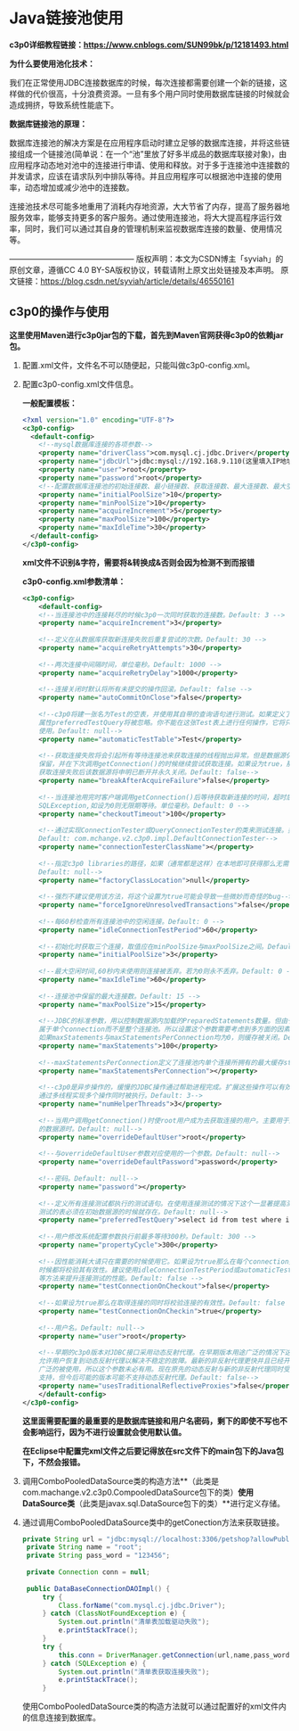 # Java链接池使用

**c3p0详细教程链接：https://www.cnblogs.com/SUN99bk/p/12181493.html**

**为什么要使用池化技术：**

​	我们在正常使用JDBC连接数据库的时候，每次连接都需要创建一个新的链接，这样做的代价很高，十分浪费资源。一旦有多个用户同时使用数据库链接的时候就会造成拥挤，导致系统性能底下。

**数据库链接池的原理：**

​	数据库连接池的解决方案是在应用程序启动时建立足够的数据库连接，并将这些链接组成一个链接池(简单说：在一个“池”里放了好多半成品的数据库联接对象)，由应用程序动态地对池中的连接进行申请、使用和释放。对于多于连接池中连接数的并发请求，应该在请求队列中排队等待。并且应用程序可以根据池中连接的使用率，动态增加或减少池中的连接数。

​	连接池技术尽可能多地重用了消耗内存地资源，大大节省了内存，提高了服务器地服务效率，能够支持更多的客户服务。通过使用连接池，将大大提高程序运行效率，同时，我们可以通过其自身的管理机制来监视数据库连接的数量、使用情况等。

————————————————
版权声明：本文为CSDN博主「syviah」的原创文章，遵循CC 4.0 BY-SA版权协议，转载请附上原文出处链接及本声明。
原文链接：https://blog.csdn.net/syviah/article/details/46550161

## c3p0的操作与使用

**这里使用Maven进行c3p0jar包的下载，首先到Maven官网获得c3p0的依赖jar包。**

1. 配置.xml文件，文件名不可以随便起，只能叫做c3p0-config.xml。

2. 配置c3p0-config.xml文件信息。

   **一般配置模板：**

   ```xml
   <?xml version="1.0" encoding="UTF-8"?>
   <c3p0-config>
     <default-config>
       <!--mysql数据库连接的各项参数-->
       <property name="driverClass">com.mysql.cj.jdbc.Driver</property>
       <property name="jdbcUrl">jdbc:mysql://192.168.9.110(这里填入IP地址，也可以本地登录 填入localhost):3306(3306是本机端口的意思)/student(这里需要填入要使用的数据库名字)?allowPublicKeyRetrieval=true&amp;serverTimezone=UTC&amp;useSSL=false&amp;useUnicode=true&amp;characterEncoding=UTF-8 </property>
       <property name="user">root</property>
       <property name="password">root</property>
       <!--配置数据库连接池的初始连接数、最小链接数、获取连接数、最大连接数、最大空闲时间-->
       <property name="initialPoolSize">10</property>
       <property name="minPoolSize">10</property>
       <property name="acquireIncrement">5</property>
       <property name="maxPoolSize">100</property>
       <property name="maxIdleTime">30</property>
     </default-config>
   </c3p0-config>
   ```

   **xml文件不识别&字符，需要将&转换成&amp;否则会因为检测不到而报错**

   **c3p0-config.xml参数清单：**

   ```xml
   <c3p0-config>   
       <default-config>   
       <!--当连接池中的连接耗尽的时候c3p0一次同时获取的连接数。Default: 3 -->   
       <property name="acquireIncrement">3</property>   
    
       <!--定义在从数据库获取新连接失败后重复尝试的次数。Default: 30 -->   
       <property name="acquireRetryAttempts">30</property>   
          
       <!--两次连接中间隔时间，单位毫秒。Default: 1000 -->   
       <property name="acquireRetryDelay">1000</property>   
          
       <!--连接关闭时默认将所有未提交的操作回滚。Default: false -->   
       <property name="autoCommitOnClose">false</property>   
          
       <!--c3p0将建一张名为Test的空表，并使用其自带的查询语句进行测试。如果定义了这个参数那么   
       属性preferredTestQuery将被忽略。你不能在这张Test表上进行任何操作，它将只供c3p0测试   
       使用。Default: null-->   
       <property name="automaticTestTable">Test</property>   
          
       <!--获取连接失败将会引起所有等待连接池来获取连接的线程抛出异常。但是数据源仍有效   
       保留，并在下次调用getConnection()的时候继续尝试获取连接。如果设为true，那么在尝试   
       获取连接失败后该数据源将申明已断开并永久关闭。Default: false-->   
       <property name="breakAfterAcquireFailure">false</property>   
          
       <!--当连接池用完时客户端调用getConnection()后等待获取新连接的时间，超时后将抛出   
       SQLException,如设为0则无限期等待。单位毫秒。Default: 0 -->   
       <property name="checkoutTimeout">100</property>   
          
       <!--通过实现ConnectionTester或QueryConnectionTester的类来测试连接。类名需制定全路径。   
       Default: com.mchange.v2.c3p0.impl.DefaultConnectionTester-->   
       <property name="connectionTesterClassName"></property>   
          
       <!--指定c3p0 libraries的路径，如果（通常都是这样）在本地即可获得那么无需设置，默认null即可   
       Default: null-->   
       <property name="factoryClassLocation">null</property>   
          
       <!--强烈不建议使用该方法，将这个设置为true可能会导致一些微妙而奇怪的bug-->   
       <property name="forceIgnoreUnresolvedTransactions">false</property>   
          
       <!--每60秒检查所有连接池中的空闲连接。Default: 0 -->   
       <property name="idleConnectionTestPeriod">60</property>   
          
       <!--初始化时获取三个连接，取值应在minPoolSize与maxPoolSize之间。Default: 3 -->   
       <property name="initialPoolSize">3</property>   
          
       <!--最大空闲时间,60秒内未使用则连接被丢弃。若为0则永不丢弃。Default: 0 -->   
       <property name="maxIdleTime">60</property>   
          
       <!--连接池中保留的最大连接数。Default: 15 -->   
       <property name="maxPoolSize">15</property>   
          
       <!--JDBC的标准参数，用以控制数据源内加载的PreparedStatements数量。但由于预缓存的statements   
       属于单个connection而不是整个连接池。所以设置这个参数需要考虑到多方面的因素。   
       如果maxStatements与maxStatementsPerConnection均为0，则缓存被关闭。Default: 0-->   
       <property name="maxStatements">100</property>   
          
       <!--maxStatementsPerConnection定义了连接池内单个连接所拥有的最大缓存statements数。Default: 0 -->   
       <property name="maxStatementsPerConnection"></property>   
          
       <!--c3p0是异步操作的，缓慢的JDBC操作通过帮助进程完成。扩展这些操作可以有效的提升性能   
       通过多线程实现多个操作同时被执行。Default: 3-->   
       <property name="numHelperThreads">3</property>   
          
       <!--当用户调用getConnection()时使root用户成为去获取连接的用户。主要用于连接池连接非c3p0   
       的数据源时。Default: null-->   
       <property name="overrideDefaultUser">root</property>   
          
       <!--与overrideDefaultUser参数对应使用的一个参数。Default: null-->   
       <property name="overrideDefaultPassword">password</property>   
          
       <!--密码。Default: null-->   
       <property name="password"></property>   
          
       <!--定义所有连接测试都执行的测试语句。在使用连接测试的情况下这个一显著提高测试速度。注意：   
       测试的表必须在初始数据源的时候就存在。Default: null-->   
       <property name="preferredTestQuery">select id from test where id=1</property>   
          
       <!--用户修改系统配置参数执行前最多等待300秒。Default: 300 -->   
       <property name="propertyCycle">300</property>   
          
       <!--因性能消耗大请只在需要的时候使用它。如果设为true那么在每个connection提交的   
       时候都将校验其有效性。建议使用idleConnectionTestPeriod或automaticTestTable   
       等方法来提升连接测试的性能。Default: false -->   
       <property name="testConnectionOnCheckout">false</property>   
          
       <!--如果设为true那么在取得连接的同时将校验连接的有效性。Default: false -->   
       <property name="testConnectionOnCheckin">true</property>   
          
       <!--用户名。Default: null-->   
       <property name="user">root</property>   
          
       <!--早期的c3p0版本对JDBC接口采用动态反射代理。在早期版本用途广泛的情况下这个参数   
       允许用户恢复到动态反射代理以解决不稳定的故障。最新的非反射代理更快并且已经开始   
       广泛的被使用，所以这个参数未必有用。现在原先的动态反射与新的非反射代理同时受到   
       支持，但今后可能的版本可能不支持动态反射代理。Default: false-->   
       <property name="usesTraditionalReflectiveProxies">false</property> 
       </default-config>      
   </c3p0-config>
   ```

   **这里面需要配置的最重要的是数据库链接和用户名密码，剩下的即使不写也不会影响运行，因为不进行设置就会使用默认值。**

   **在Eclipse中配置完xml文件之后要记得放在src文件下的main包下的Java包下，不然会报错。**

3. 调用ComboPooledDataSource类的构造方法**（此类是com.machange.v2.c3p0.CompooledDataSource包下的类）**使用DataSource类**（此类是javax.sql.DataSource包下的类）**进行定义存储。

4. 通过调用ComboPooledDataSource类中的getConection方法来获取链接。

   ```java
   private String url = "jdbc:mysql://localhost:3306/petshop?allowPublicKeyRetrieval=true&serverTimezone=UTC&useSSL=false&useUnicode=true&characterEncoding=UTF-8";
   	private String name = "root";
   	private String pass_word = "123456";
   	
   	private Connection conn = null;
   	
   	public DataBaseConnectionDAOImpl() {
   		try {
   			Class.forName("com.mysql.cj.jdbc.Driver");
   		} catch (ClassNotFoundException e) {
   			System.out.println("清单表加载驱动失败");
   			e.printStackTrace();
   		}
   		try {
   			this.conn = DriverManager.getConnection(url,name,pass_word);
   		} catch (SQLException e) {
   			System.out.println("清单表获取连接失败");
   			e.printStackTrace();
   		}
   
   ```

   使用ComboPooledDataSource类的构造方法就可以通过配置好的xml文件内的信息连接到数据库。